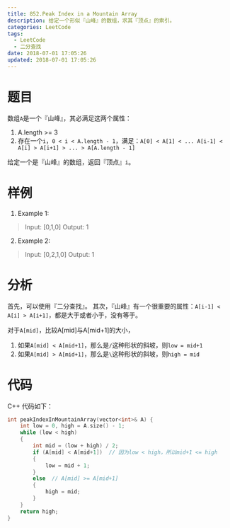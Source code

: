 ```yaml
---
title: 852.Peak Index in a Mountain Array
description: 给定一个形似『山峰』的数组，求其『顶点』的索引。
categories: LeetCode
tags:
  - LeetCode
  - 二分查找
date: 2018-07-01 17:05:26
updated: 2018-07-01 17:05:26
---
```



# 题目
数组`A`是一个『山峰』，其必满足这两个属性：
1. A.length >= 3
2. 存在一个`i`，`0 < i < A.length - 1`，满足：`A[0] < A[1] < ... A[i-1] < A[i] > A[i+1] > ... > A[A.length - 1]`

给定一个是『山峰』的数组，返回『顶点』`i`。

# 样例
1. Example 1:
> Input: [0,1,0]
> Output: 1

2. Example 2:
> Input: [0,2,1,0]
> Output: 1

# 分析
首先，可以使用『二分查找』。
其次，『山峰』有一个很重要的属性：`A[i-1] < A[i] > A[i+1]`，都是大于或者小于，没有等于。

对于`A[mid]`，比较A[mid]与A[mid+1]的大小，
1. 如果`A[mid] < A[mid+1]`，那么是`/`这种形状的斜坡，则`low = mid+1`
2. 如果`A[mid] > A[mid+1]`，那么是`\`这种形状的斜坡，则`high = mid`

# 代码
C++ 代码如下：
```C++
int peakIndexInMountainArray(vector<int>& A) {    
    int low = 0, high = A.size() - 1;
    while (low < high)
    {
        int mid = (low + high) / 2;
        if (A[mid] < A[mid+1])  // 因为low < high，所以mid+1 <= high
        {
            low = mid + 1;
        }
        else  // A[mid] >= A[mid+1]
        {
            high = mid;
        }     
    }
    return high;
}
```

